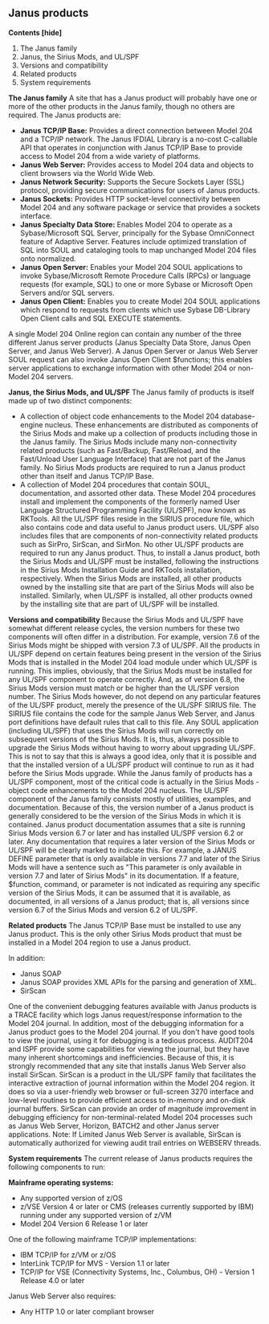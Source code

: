 ## Janus products

**Contents [hide]**
1. The Janus family
2. Janus, the Sirius Mods, and UL/SPF
3. Versions and compatibility
4. Related products
5. System requirements

**The Janus family**
A site that has a Janus product will probably have one or more of the other products in the Janus family, though no others are required. The Janus products are:

* **Janus TCP/IP Base:** Provides a direct connection between Model 204 and a TCP/IP network. The Janus IFDIAL Library is a no-cost C-callable API that operates in conjunction with Janus TCP/IP Base to provide access to Model 204 from a wide variety of platforms.
* **Janus Web Server:** Provides access to Model 204 data and objects to client browsers via the World Wide Web.
* **Janus Network Security:** Supports the Secure Sockets Layer (SSL) protocol, providing secure communications for users of Janus products.
* **Janus Sockets:** Provides HTTP socket-level connectivity between Model 204 and any software package or service that provides a sockets interface.
* **Janus Specialty Data Store:** Enables Model 204 to operate as a Sybase/Microsoft SQL Server, principally for the Sybase OmniConnect feature of Adaptive Server. Features include optimized translation of SQL into SOUL and cataloging tools to map unchanged Model 204 files onto normalized.
* **Janus Open Server:** Enables your Model 204 SOUL applications to invoke Sybase/Microsoft Remote Procedure Calls (RPCs) or language requests (for example, SQL) to one or more Sybase or Microsoft Open Servers and/or SQL servers.
* **Janus Open Client:** Enables you to create Model 204 SOUL applications which respond to requests from clients which use Sybase DB-Library Open Client calls and SQL EXECUTE statements.

A single Model 204 Online region can contain any number of the three different Janus server products (Janus Specialty Data Store, Janus Open Server, and Janus Web Server). A Janus Open Server or Janus Web Server SOUL request can also invoke Janus Open Client $functions; this enables server applications to exchange information with other Model 204 or non-Model 204 servers.

**Janus, the Sirius Mods, and UL/SPF**
The Janus family of products is itself made up of two distinct components:

* A collection of object code enhancements to the Model 204 database-engine nucleus. These enhancements are distributed as components of the Sirius Mods and make up a collection of products including those in the Janus family. The Sirius Mods include many non-connectivity related products (such as Fast/Backup, Fast/Reload, and the Fast/Unload User Language Interface) that are not part of the Janus family. No Sirius Mods products are required to run a Janus product other than itself and Janus TCP/IP Base.
* A collection of Model 204 procedures that contain SOUL, documentation, and assorted other data. These Model 204 procedures install and implement the components of the formerly named User Language Structured Programming Facility (UL/SPF), now known as RKTools. All the UL/SPF files reside in the SIRIUS procedure file, which also contains code and data useful to Janus product users. UL/SPF also includes files that are components of non-connectivity related products such as SirPro, SirScan, and SirMon. No other UL/SPF products are required to run any Janus product. Thus, to install a Janus product, both the Sirius Mods and UL/SPF must be installed, following the instructions in the Sirius Mods Installation Guide and RKTools installation, respectively. When the Sirius Mods are installed, all other products owned by the installing site that are part of the Sirius Mods will also be installed. Similarly, when UL/SPF is installed, all other products owned by the installing site that are part of UL/SPF will be installed.

**Versions and compatibility**
Because the Sirius Mods and UL/SPF have somewhat different release cycles, the version numbers for these two components will often differ in a distribution. For example, version 7.6 of the Sirius Mods might be shipped with version 7.3 of UL/SPF. All the products in UL/SPF depend on certain features being present in the version of the Sirius Mods that is installed in the Model 204 load module under which UL/SPF is running. This implies, obviously, that the Sirius Mods must be installed for any UL/SPF component to operate correctly. And, as of version 6.8, the Sirius Mods version must match or be higher than the UL/SPF version number. The Sirius Mods however, do not depend on any particular features of the UL/SPF product, merely the presence of the UL/SPF SIRIUS file. The SIRIUS file contains the code for the sample Janus Web Server, and Janus port definitions have default rules that call to this file. Any SOUL application (including UL/SPF) that uses the Sirius Mods will run correctly on subsequent versions of the Sirius Mods. It is, thus, always possible to upgrade the Sirius Mods without having to worry about upgrading UL/SPF. This is not to say that this is always a good idea, only that it is possible and that the installed version of a UL/SPF product will continue to run as it had before the Sirius Mods upgrade. While the Janus family of products has a UL/SPF component, most of the critical code is actually in the Sirius Mods - object code enhancements to the Model 204 nucleus. The UL/SPF component of the Janus family consists mostly of utilities, examples, and documentation. Because of this, the version number of a Janus product is generally considered to be the version of the Sirius Mods in which it is contained. Janus product documentation assumes that a site is running Sirius Mods version 6.7 or later and has installed UL/SPF version 6.2 or later. Any documentation that requires a later version of the Sirius Mods or UL/SPF will be clearly marked to indicate this. For example, a JANUS DEFINE parameter that is only available in versions 7.7 and later of the Sirius Mods will have a sentence such as "This parameter is only available in version 7.7 and later of Sirius Mods" in its documentation. If a feature, $function, command, or parameter is not indicated as requiring any specific version of the Sirius Mods, it can be assumed that it is available, as documented, in all versions of a Janus product; that is, all versions since version 6.7 of the Sirius Mods and version 6.2 of UL/SPF.

**Related products**
The Janus TCP/IP Base must be installed to use any Janus product. This is the only other Sirius Mods product that must be installed in a Model 204 region to use a Janus product.

In addition:

* Janus SOAP
* Janus SOAP provides XML APIs for the parsing and generation of XML.
* SirScan

One of the convenient debugging features available with Janus products is a TRACE facility which logs Janus request/response information to the Model 204 journal. In addition, most of the debugging information for a Janus product goes to the Model 204 journal. If you don't have good tools to view the journal, using it for debugging is a tedious process. AUDIT204 and ISPF provide some capabilities for viewing the journal, but they have many inherent shortcomings and inefficiencies. Because of this, it is strongly recommended that any site that installs Janus Web Server also install SirScan. SirScan is a product in the UL/SPF family that facilitates the interactive extraction of journal information within the Model 204 region. It does so via a user-friendly web browser or full-screen 3270 interface and low-level routines to provide efficient access to in-memory and on-disk journal buffers. SirScan can provide an order of magnitude improvement in debugging efficiency for non-terminal-related Model 204 processes such as Janus Web Server, Horizon, BATCH2 and other Janus server applications. Note: If Limited Janus Web Server is available, SirScan is automatically authorized for viewing audit trail entries on WEBSERV threads.

**System requirements**
The current release of Janus products requires the following components to run:

**Mainframe operating systems:**

* Any supported version of z/OS
* z/VSE Version 4 or later or CMS (releases currently supported by IBM) running under any supported version of z/VM
* Model 204 Version 6 Release 1 or later

One of the following mainframe TCP/IP implementations:

* IBM TCP/IP for z/VM or z/OS
* InterLink TCP/IP for MVS - Version 1.1 or later
* TCP/IP for VSE (Connectivity Systems, Inc., Columbus, OH) - Version 1 Release 4.0 or later

Janus Web Server also requires:

* Any HTTP 1.0 or later compliant browser
